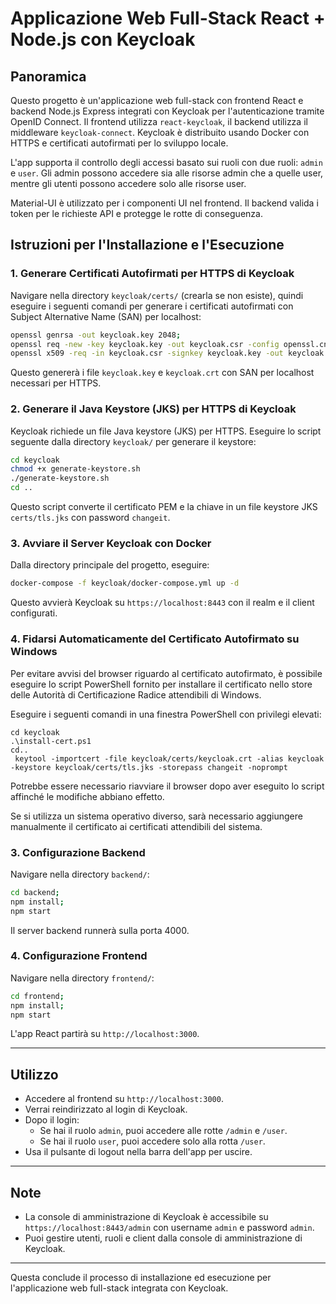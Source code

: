 # Applicazione Web Full-Stack React + Node.js con Keycloak
 
## Panoramica
 
Questo progetto è un'applicazione web full-stack con frontend React e backend Node.js Express integrati con Keycloak per l'autenticazione tramite OpenID Connect. Il frontend utilizza `react-keycloak`, il backend utilizza il middleware `keycloak-connect`. Keycloak è distribuito usando Docker con HTTPS e certificati autofirmati per lo sviluppo locale.
 
L'app supporta il controllo degli accessi basato sui ruoli con due ruoli: `admin` e `user`. Gli admin possono accedere sia alle risorse admin che a quelle user, mentre gli utenti possono accedere solo alle risorse user.
 
Material-UI è utilizzato per i componenti UI nel frontend. Il backend valida i token per le richieste API e protegge le rotte di conseguenza.
 
 
 
## Istruzioni per l'Installazione e l'Esecuzione
 
### 1. Generare Certificati Autofirmati per HTTPS di Keycloak
 
Navigare nella directory `keycloak/certs/` (crearla se non esiste), quindi eseguire i seguenti comandi per generare i certificati autofirmati con Subject Alternative Name (SAN) per localhost:
 
```bash
openssl genrsa -out keycloak.key 2048;
openssl req -new -key keycloak.key -out keycloak.csr -config openssl.cnf;
openssl x509 -req -in keycloak.csr -signkey keycloak.key -out keycloak.crt -extensions req_ext -extfile openssl.cnf -days 365
```
 
Questo genererà i file `keycloak.key` e `keycloak.crt` con SAN per localhost necessari per HTTPS.
 
### 2. Generare il Java Keystore (JKS) per HTTPS di Keycloak
 
Keycloak richiede un file Java keystore (JKS) per HTTPS. Eseguire lo script seguente dalla directory `keycloak/` per generare il keystore:
 
```bash
cd keycloak
chmod +x generate-keystore.sh
./generate-keystore.sh
cd ..
```
 
Questo script converte il certificato PEM e la chiave in un file keystore JKS `certs/tls.jks` con password `changeit`.
 
### 3. Avviare il Server Keycloak con Docker
 
Dalla directory principale del progetto, eseguire:
 
```bash
docker-compose -f keycloak/docker-compose.yml up -d
```
 
Questo avvierà Keycloak su `https://localhost:8443` con il realm e il client configurati.
 
### 4. Fidarsi Automaticamente del Certificato Autofirmato su Windows
 
Per evitare avvisi del browser riguardo al certificato autofirmato, è possibile eseguire lo script PowerShell fornito per installare il certificato nello store delle Autorità di Certificazione Radice attendibili di Windows.
 
Eseguire i seguenti comandi in una finestra PowerShell con privilegi elevati:
 
```powershell(amministratore)
cd keycloak
.\install-cert.ps1
cd..
 keytool -importcert -file keycloak/certs/keycloak.crt -alias keycloak -keystore keycloak/certs/tls.jks -storepass changeit -noprompt
```
 
Potrebbe essere necessario riavviare il browser dopo aver eseguito lo script affinché le modifiche abbiano effetto.
 
Se si utilizza un sistema operativo diverso, sarà necessario aggiungere manualmente il certificato ai certificati attendibili del sistema.
 
### 3. Configurazione Backend
 
Navigare nella directory `backend/`:
 
```bash
cd backend;
npm install;
npm start
```
 
Il server backend runnerà sulla porta 4000.
 
### 4. Configurazione Frontend
 
Navigare nella directory `frontend/`:
 
```bash
cd frontend;
npm install;
npm start
```
 
L'app React partirà su `http://localhost:3000`.
 
---
 
## Utilizzo
 
- Accedere al frontend su `http://localhost:3000`.
- Verrai reindirizzato al login di Keycloak.
- Dopo il login:
  - Se hai il ruolo `admin`, puoi accedere alle rotte `/admin` e `/user`.
  - Se hai il ruolo `user`, puoi accedere solo alla rotta `/user`.
- Usa il pulsante di logout nella barra dell'app per uscire.
 
---
 
## Note
 
- La console di amministrazione di Keycloak è accessibile su `https://localhost:8443/admin` con username `admin` e password `admin`.
- Puoi gestire utenti, ruoli e client dalla console di amministrazione di Keycloak.
 
---
 
Questa conclude il processo di installazione ed esecuzione per l'applicazione web full-stack integrata con Keycloak.
